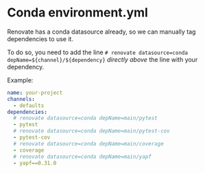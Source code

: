 # Conda environment.yml

Renovate has a conda datasource already, so we can manually tag dependencies to use it.

To do so, you need to add the line `# renovate datasource=conda depName=${channel}/${dependency}` *directly above* the line with your dependency.

Example:

```yml
name: your-project
channels:
  - defaults
dependencies:
  # renovate datasource=conda depName=main/pytest
  - pytest
  # renovate datasource=conda depName=main/pytest-cov
  - pytest-cov
  # renovate datasource=conda depName=main/coverage
  - coverage
  # renovate datasource=conda depName=main/yapf
  - yapf==0.31.0
```

